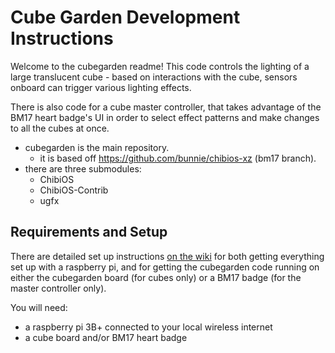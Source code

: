 # Cube Garden Development Instructions

Welcome to the cubegarden readme! This code controls the lighting of a large translucent cube - based on interactions with the cube, sensors onboard can trigger various lighting effects.  

There is also code for a cube master controller, that takes advantage of the BM17 heart badge's UI in order to select effect patterns and make changes to all the cubes at once. 

* cubegarden is the main repository.
  * it is based off https://github.com/bunnie/chibios-xz (bm17 branch).
* there are three submodules:
  * ChibiOS
  * ChibiOS-Contrib
  * ugfx
  
## Requirements and Setup
There are detailed set up instructions [on the wiki](https://github.com/rowr111/cubegarden/wiki/getting-everything-connected-and-the-cube-code-running-on-the-controller) for both getting everything set up with a raspberry pi, and for getting the cubegarden code running on either the cubegarden board (for cubes only) or a BM17 badge (for the master controller only).

You will need:  
* a raspberry pi 3B+ connected to your local wireless internet
* a cube board and/or BM17 heart badge


